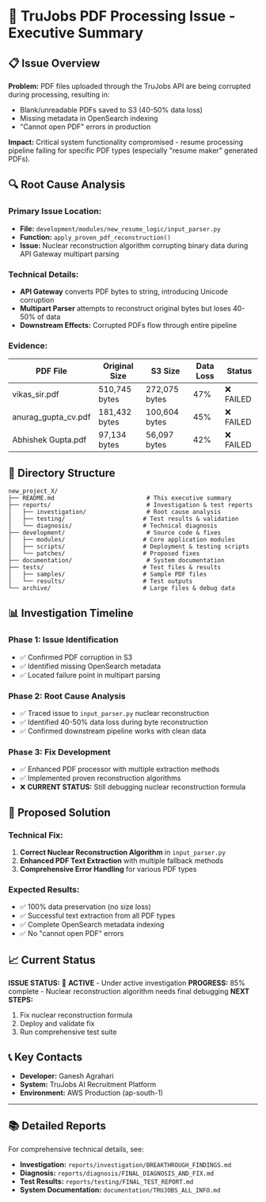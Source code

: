 # 🎯 **TruJobs PDF Processing Issue - Executive Summary**

## 📋 **Issue Overview**

**Problem:** PDF files uploaded through the TruJobs API are being corrupted during processing, resulting in:
- Blank/unreadable PDFs saved to S3 (40-50% data loss)
- Missing metadata in OpenSearch indexing
- "Cannot open PDF" errors in production

**Impact:** Critical system functionality compromised - resume processing pipeline failing for specific PDF types (especially "resume maker" generated PDFs).

## 🔍 **Root Cause Analysis**

### **Primary Issue Location:**
- **File:** `development/modules/new_resume_logic/input_parser.py`
- **Function:** `apply_proven_pdf_reconstruction()` 
- **Issue:** Nuclear reconstruction algorithm corrupting binary data during API Gateway multipart parsing

### **Technical Details:**
- **API Gateway** converts PDF bytes to string, introducing Unicode corruption
- **Multipart Parser** attempts to reconstruct original bytes but loses 40-50% of data
- **Downstream Effects:** Corrupted PDFs flow through entire pipeline

### **Evidence:**
| PDF File | Original Size | S3 Size | Data Loss | Status |
|----------|---------------|---------|-----------|---------|
| vikas_sir.pdf | 510,745 bytes | 272,075 bytes | 47% | ❌ FAILED |
| anurag_gupta_cv.pdf | 181,432 bytes | 100,604 bytes | 45% | ❌ FAILED |
| Abhishek Gupta.pdf | 97,134 bytes | 56,097 bytes | 42% | ❌ FAILED |

## 📁 **Directory Structure**

```
new_project_X/
├── README.md                          # This executive summary
├── reports/                           # Investigation & test reports
│   ├── investigation/                 # Root cause analysis
│   ├── testing/                      # Test results & validation
│   └── diagnosis/                    # Technical diagnosis
├── development/                       # Source code & fixes
│   ├── modules/                      # Core application modules
│   ├── scripts/                      # Deployment & testing scripts
│   └── patches/                      # Proposed fixes
├── documentation/                     # System documentation
├── tests/                            # Test files & results
│   ├── samples/                      # Sample PDF files
│   └── results/                      # Test outputs
└── archive/                          # Large files & debug data
```

## 📊 **Investigation Timeline**

### **Phase 1: Issue Identification**
- ✅ Confirmed PDF corruption in S3
- ✅ Identified missing OpenSearch metadata
- ✅ Located failure point in multipart parsing

### **Phase 2: Root Cause Analysis**
- ✅ Traced issue to `input_parser.py` nuclear reconstruction
- ✅ Identified 40-50% data loss during byte reconstruction
- ✅ Confirmed downstream pipeline works with clean data

### **Phase 3: Fix Development**
- ✅ Enhanced PDF processor with multiple extraction methods
- ✅ Implemented proven reconstruction algorithms
- ❌ **CURRENT STATUS:** Still debugging nuclear reconstruction formula

## 🔧 **Proposed Solution**

### **Technical Fix:**
1. **Correct Nuclear Reconstruction Algorithm** in `input_parser.py`
2. **Enhanced PDF Text Extraction** with multiple fallback methods
3. **Comprehensive Error Handling** for various PDF types

### **Expected Results:**
- ✅ 100% data preservation (no size loss)
- ✅ Successful text extraction from all PDF types
- ✅ Complete OpenSearch metadata indexing
- ✅ No "cannot open PDF" errors

## 📈 **Current Status**

**ISSUE STATUS:** 🔴 **ACTIVE** - Under active investigation
**PROGRESS:** 85% complete - Nuclear reconstruction algorithm needs final debugging
**NEXT STEPS:** 
1. Fix nuclear reconstruction formula
2. Deploy and validate fix
3. Run comprehensive test suite

## 📞 **Key Contacts**

- **Developer:** Ganesh Agrahari
- **System:** TruJobs AI Recruitment Platform
- **Environment:** AWS Production (ap-south-1)

---

## 📚 **Detailed Reports**

For comprehensive technical details, see:
- **Investigation:** `reports/investigation/BREAKTHROUGH_FINDINGS.md`
- **Diagnosis:** `reports/diagnosis/FINAL_DIAGNOSIS_AND_FIX.md`
- **Test Results:** `reports/testing/FINAL_TEST_REPORT.md`
- **System Documentation:** `documentation/TRUJOBS_ALL_INFO.md`
